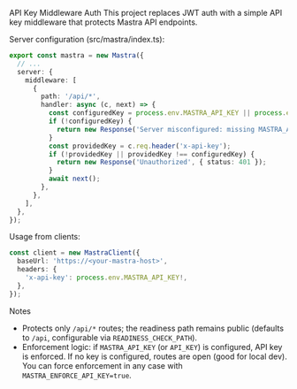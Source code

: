 API Key Middleware Auth
This project replaces JWT auth with a simple API key middleware that protects Mastra API endpoints.

Server configuration (src/mastra/index.ts):

```ts
export const mastra = new Mastra({
  // ...
  server: {
    middleware: [
      {
        path: '/api/*',
        handler: async (c, next) => {
          const configuredKey = process.env.MASTRA_API_KEY || process.env.API_KEY;
          if (!configuredKey) {
            return new Response('Server misconfigured: missing MASTRA_API_KEY', { status: 500 });
          }
          const providedKey = c.req.header('x-api-key');
          if (!providedKey || providedKey !== configuredKey) {
            return new Response('Unauthorized', { status: 401 });
          }
          await next();
        },
      },
    ],
  },
});
```

Usage from clients:

```ts
const client = new MastraClient({
  baseUrl: 'https://<your-mastra-host>',
  headers: {
    'x-api-key': process.env.MASTRA_API_KEY!,
  },
});
```

Notes
- Protects only `/api/*` routes; the readiness path remains public (defaults to `/api`, configurable via `READINESS_CHECK_PATH`).
- Enforcement logic: if `MASTRA_API_KEY` (or `API_KEY`) is configured, API key is enforced. If no key is configured, routes are open (good for local dev). You can force enforcement in any case with `MASTRA_ENFORCE_API_KEY=true`.

